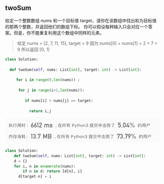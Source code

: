 ## twoSum

给定一个整数数组 nums 和一个目标值 target，请你在该数组中找出和为目标值的那两个整数，并返回他们的数组下标。
你可以假设每种输入只会对应一个答案。但是，你不能重复利用这个数组中同样的元素。

> 给定 nums = [2, 7, 11, 15], target = 9
  因为 nums[0] + nums[1] = 2 + 7 = 9
  所以返回 [0, 1]

```python
class Solution:

  def twoSum(self, nums: List[int], target: int) -> List[int]:

     for i in range(0,len(nums)) :

      for j in range(i+1,len(nums)):

         if nums[i] + nums[j] == target:

           return i,j

```

![01](01.png)


```python
class Solution:
    def twoSum(self, nums: List[int], target: int) -> List[int]:
	d = {}
	for i, n in enumerate(nums): 
	    if n in d: return [d[n], i]
      d[target-n] = i
```